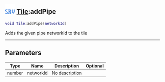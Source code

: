 ## <img src="../../.gitbook/assets/server.png" width="32" height="32" /> [Tile](../tile/README.md):addPipe

```lua
void Tile:addPipe(networkId)
```

Adds the given pipe networkId to the tile

-----------------
## Parameters

| Type   | Name | Description | Optional |
| ------ | ---- | ----------- | -------: |
| number | networkId | No description |  |

